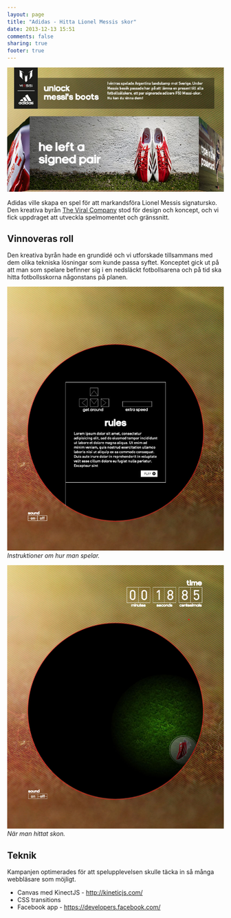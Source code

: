 ```yaml
---
layout: page
title: "Adidas - Hitta Lionel Messis skor"
date: 2013-12-13 15:51
comments: false
sharing: true
footer: true
---
```

![Skärmdump Adidas](/images/content/projects/adidas-messi/screenshot.jpg)

Adidas ville skapa en spel för att markandsföra Lionel Messis signatursko. Den kreativa byrån [The Viral Company](http://theviralcompany.com/) stod för design och koncept, och vi fick uppdraget att utveckla spelmomentet och gränssnitt.

## Vinnoveras roll

Den kreativa byrån hade en grundidé och vi utforskade tillsammans med dem olika tekniska lösningar som kunde passa syftet. Konceptet gick ut på att man som spelare befinner sig i en nedsläckt fotbollsarena och på tid ska hitta fotbollsskorna någonstans på planen.

![Instruktioner](/images/content/projects/adidas-messi/instructions.jpg)
*Instruktioner om hur man spelar.*

![Hitta skon](/images/content/projects/adidas-messi/search.jpg)
*När man hittat skon.*

## Teknik
Kampanjen optimerades för att spelupplevelsen skulle täcka in så många webbläsare som möjligt.

* Canvas med KinectJS - http://kineticjs.com/
* CSS transitions
* Facebook app - https://developers.facebook.com/

